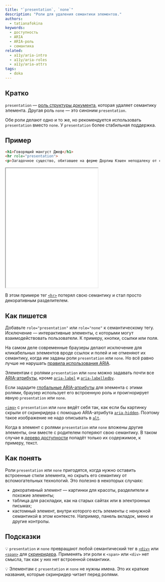 ```yaml
---
title: "`presentation`, `none`"
description: "Роли для удаления семантики элементов."
authors:
  - tatianafokina
keywords:
  - доступность
  - ARIA
  - ARIA-роль
  - семантика
related:
  - a11y/aria-intro
  - a11y/aria-roles
  - a11y/aria-attrs
tags:
  - doka
---
```


## Кратко

`presentation` — [роль структуры документа](/a11y/aria-roles/#roli-struktury-dokumenta), которая удаляет семантику элемента. Другая роль `none` — это синоним `presentation`.

Обе роли делают одно и то же, но рекомендуется использовать `presentation` вместо `none`. У `presentation` более стабильная поддержка.

## Пример

```html
<h1>Говорящий мангуст Джеф</h1>
<hr role="presentation">
<p>Загадочное существо, обитавшее на ферме Дорлиш Кэшен неподалеку от селения Дэлби на острове Мэн. История о говорящем зверьке в середине 1930-х годов активно обсуждалась на страницах британской прессы.</p>
```

<iframe title="Текст с декоративным разделителем" src="demos/decorative-hr/" height="390"></iframe>

В этом примере тег [`<hr>`](/html/hr/) потерял свою семантику и стал просто декоративным разделителем.

## Как пишется

Добавьте `role="presentation"` или `role="none"` к семантическому тегу. Исключение — интерактивные элементы, с которыми могут взаимодействовать пользователи. К примеру, кнопки, ссылки или поля.

На самом деле современные браузеры делают исключение для кликабельных элементов вроде ссылок и полей и не отменяют их семантику, когда им заданы роли `presentation` или `none`. Но всё равно лучше не нарушать [правила использования ARIA](/a11y/aria-intro/#pravila-ispolzovaniya).

Элементам с ролями `presentation` или `none` можно задавать почти все [ARIA-атрибуты](/a11y/aria-attrs/), кроме [`aria-label`](/a11y/aria-label/) и [`aria-labelledby`](/a11y/aria-labelledby/).

Если зададите [глобальные ARIA-атрибуты](/a11y/aria-attrs/#globalnye-atributy) для элемента с этими ролями, браузер использует его встроенную роль и проигнорирует явную `presentation` или `none`.

[`<img>`](/html/img/) с `presentation` или `none` ведёт себя так, как если бы картинку скрыли от скринридера с помощью ARIA-атрибута [`aria-hidden`](/a11y/aria-hidden/). Поэтому такое изображение не надо описывать в [`alt`](/html/img/#alt).

Когда в элемент с ролями `presentation` или `none` вложены другие элементы, они вместе с родителем потеряют свою семантику. В таком случае в [дерево доступности](/a11y/screenreaders/#derevo-dostupnosti) попадёт только их содержимое, к примеру, текст.

## Как понять

Роли `presentation` или `none` пригодятся, когда нужно оставить встроенные стили элемента, но скрыть его семантику от вспомогательных технологий. Это полезно в некоторых случаях:

- декоративный элемент — картинки для красоты, разделители и похожие элементы;
- таблица для раскладки, как на старых сайтах или в электронных письмах;
- кастомный элемент, внутри которого есть элементы с ненужной семантикой в этом контексте. Например, панель вкладок, меню и другие контролы.

## Подсказки

💡 `presentation` и `none` превращают любой семантический тег в [`<div>`](/html/div/) или [`<span>`](/html/span/) для [скринридера](/a11y/screenreaders/). Применять эти роли к `<span>` или `<div>` нет смысла, так как у них нет встроенной семантики.

💡 Элементам с `presentation` и `none` не нужны имена. Это их краткие названия, которые скринридер читает перед ролями.
